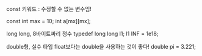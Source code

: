 const 키워드 : 수정할 수 없는 변수임!

const int max = 10;
int a[mx][mx];



long long, 8바이트짜리 정수
typedef long long l1;
l1 INF = 1e18;


double형, 실수 타입
float보다는 double을 사용하는 것이 좋다!
double pi = 3.221;

 
